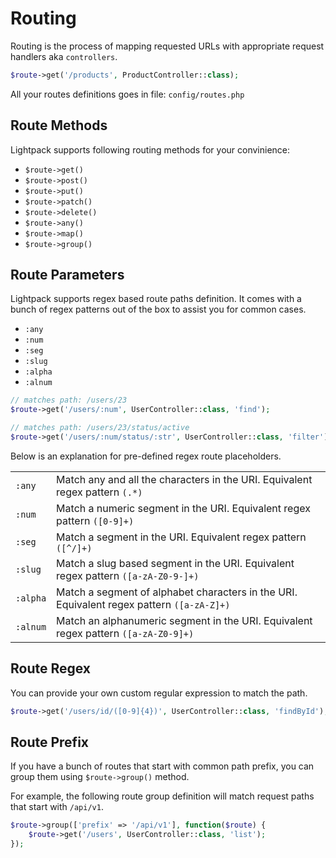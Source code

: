 # Routing

Routing is the process of mapping requested URLs with appropriate
request handlers aka <code>controllers</code>.

```php
$route->get('/products', ProductController::class);
```

All your routes definitions goes in file: <code>config/routes.php</code> 

## Route Methods

Lightpack supports following routing methods for your convinience:
* <code>$route->get()</code>
* <code>$route->post()</code>
* <code>$route->put()</code>
* <code>$route->patch()</code>
* <code>$route->delete()</code>
* <code>$route->any()</code>
* <code>$route->map()</code>
* <code>$route->group()</code>

## Route Parameters

Lightpack supports regex based route paths definition. It comes with a bunch of
regex patterns out of the box to assist you for common cases.

* <code>:any</code>
* <code>:num</code>
* <code>:seg</code>
* <code>:slug</code>
* <code>:alpha</code>
* <code>:alnum</code>

```php
// matches path: /users/23
$route->get('/users/:num', UserController::class, 'find');

// matches path: /users/23/status/active
$route->get('/users/:num/status/:str', UserController::class, 'filter');
```

Below is an explanation for pre-defined regex route placeholders.

<table>
    <tbody>
        <tr>
            <td><code>:any</code></td>
            <td>Match any and all the characters in the URI. Equivalent regex pattern <code>(.*)</code></td>
        </tr>
        <tr>
            <td><code>:num</code></td>
            <td>Match a numeric segment in the URI. Equivalent regex pattern <code>([0-9]+)</code></td>
        </tr>
        <tr>
            <td><code>:seg</code></td>
            <td>Match a segment in the URI. Equivalent regex pattern <code>([^/]+)</code></td>
        </tr>
        <tr>
            <td><code>:slug</code></td>
            <td>Match a slug based segment in the URI. Equivalent regex pattern <code>([a-zA-Z0-9-]+)</code></td>
        </tr>
        <tr>
            <td><code>:alpha</code></td>
            <td>Match a segment of alphabet characters in the URI. Equivalent regex pattern <code>([a-zA-Z]+)</code></td>
        </tr>
        <tr>
            <td><code>:alnum</code></td>
            <td>Match an alphanumeric segment in the URI. Equivalent regex pattern <code>([a-zA-Z0-9]+)</code></td>
        </tr>
    </tbody>
</table>

## Route Regex

You can provide your own custom regular expression to match the path.

```php
$route->get('/users/id/([0-9]{4})', UserController::class, 'findById');
```                

## Route Prefix

If you have a bunch of routes that start with common path prefix,
you can group them using <code>$route->group()</code> method.

For example, the following route group definition will match
request paths that start with <code>/api/v1</code>.

```php
$route->group(['prefix' => '/api/v1'], function($route) {
    $route->get('/users', UserController::class, 'list');
});
```